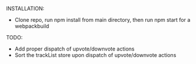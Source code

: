 INSTALLATION:
  - Clone repo, run npm install from main directory, then run npm start for a webpackbuild

TODO:
  - Add proper dispatch of upvote/downvote actions
  - Sort the trackList store upon dispatch of upvote/downvote actions
